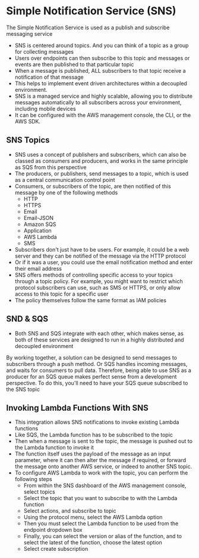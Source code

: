 # Simple Notification Service (SNS)

The Simple Notification Service is used as a publish and subscribe messaging service

- SNS is centered around topics. And you can think of a topic as a group for collecting messages
- Users over endpoints can then subscribe to this topic and messages or events are then published to that particular topic
- When a message is published, ALL subscribers to that topic receive a notification of that message
- This helps to implement event driven architectures within a decoupled environment. 
- SNS is a managed service and highly scalable, allowing you to distribute messages automatically to all subscribers across your environment, including mobile devices
- It can be configured with the AWS management console, the CLI, or the AWS SDK.

## SNS Topics

- SNS uses a concept of publishers and subscribers, which can also be classed as consumers and producers, and works in the same principle as SQS from this perspective
- The producers, or publishers, send messages to a topic, which is used as a central communication control point
- Consumers, or subscribers of the topic, are then notified of this message by one of the following methods
  - HTTP
  - HTTPS
  - Email
  - Email-JSON
  - Amazon SQS
  - Application
  - AWS Lambda
  - SMS
- Subscribers don't just have to be users. For example, it could be a web server and they can be notified of the message via the HTTP protocol
- Or if it was a user, you could use the email notification method and enter their email address
- SNS offers methods of controlling specific access to your topics through a topic policy. For example, you might want to restrict which protocol subscribers can use, such as SMS or HTTPS, or only allow access to this topic for a specific user
- The policy themselves follow the same format as IAM policies

## SND & SQS

- Both SNS and SQS integrate with each other, which makes sense, as both of these services are designed to run in a highly distributed and decoupled environment

By working together, a solution can be designed to send messages to subscribers through a push method. Or SQS handles incoming messages, and waits for consumers to pull data. Therefore, being able to use SNS as a producer for an SQS queue makes perfect sense from a development perspective. To do this, you'll need to have your SQS queue subscribed to the SNS topic

## Invoking Lambda Functions With SNS

- This integration allows SNS notifications to invoke existing Lambda functions
- Like SQS, the Lambda function has to be subscribed to the topic
- Then when a message is sent to the topic, the message is pushed out to the Lambda function to invoke it
- The function itself uses the payload of the message as an input parameter, where it can then alter the message if required, or forward the message onto another AWS service, or indeed to another SNS topic.
- To configure AWS Lambda to work with the topic, you can perform the following steps
  - From within the SNS dashboard of the AWS management console, select topics
  - Select the topic that you want to subscribe to with the Lambda function
  - Select actions, and subscribe to topic
  - Using the protocol menu, select the AWS Lambda option
  - Then you must select the Lambda function to be used from the endpoint dropdown box
  - Finally, you can select the version or alias of the function, and to select the latest of the function, choose the latest option
  - Select create subscription
